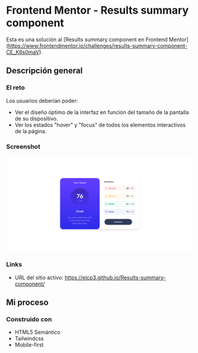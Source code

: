 # Frontend Mentor - Results summary component

Esta es una solución al [Results summary component en Frontend Mentor] (https://www.frontendmentor.io/challenges/results-summary-component-CE_K6s0maV). 


## Descripción general

### El reto

Los usuarios deberían poder:

- Ver el diseño óptimo de la interfaz en función del tamaño de la pantalla de su dispositivo.
- Ver los estados "hover" y "focus" de todos los elementos interactivos de la página.

### Screenshot

![movil](/public/pc.png)


### Links

- URL del sitio activo: https://ejcp3.github.io/Results-summary-component/

## Mi proceso

### Construido con

- HTML5 Semántico 
- Tailwindcss
- Mobile-first
